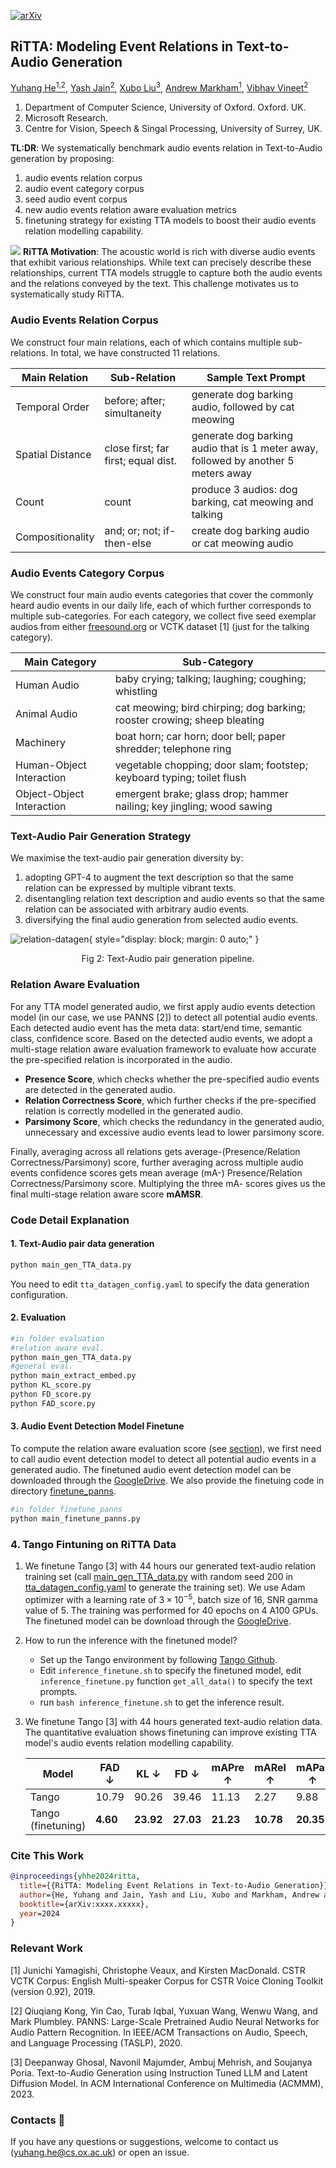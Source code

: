 [![arXiv](https://img.shields.io/badge/arXiv-2301.12503-brightgreen.svg?style=flat-square)](https://arxiv.org/abs/xxxx.xxxxx)

## RiTTA: Modeling Event Relations in Text-to-Audio Generation

[Yuhang He<sup>1,2</sup>](https://yuhanghe01.github.io/),
[Yash Jain<sup>2</sup>](https://scholar.google.com/citations?user=Fr6QHDsAAAAJ&hl=en),
[Xubo Liu<sup>3</sup>](https://liuxubo717.github.io/),
[Andrew Markham<sup>1</sup>](https://www.cs.ox.ac.uk/people/andrew.markham/),
[Vibhav Vineet<sup>2</sup>](https://vibhav-vineet.github.io//)
<br>
1. Department of Computer Science, University of Oxford. Oxford. UK.
2. Microsoft Research.
3. Centre for Vision, Speech & Singal Processing, University of Surrey, UK.

**TL:DR**: We systematically benchmark audio events relation in Text-to-Audio generation by proposing:
 1. audio events relation corpus 
 2. audio event category corpus 
 3. seed audio event corpus 
 4. new audio events relation aware evaluation metrics 
 5. finetuning strategy for existing TTA models to boost their audio events relation modelling capability.

<a href="./"><img src=./imgs/ritta_teasing_fig.png></a>
**RiTTA Motivation**: The acoustic world is rich with diverse audio events that exhibit various relationships. While text can precisely describe these relationships, current TTA models struggle to capture both the audio events and the relations conveyed by the text. This challenge motivates us to systematically study RiTTA.

### Audio Events Relation Corpus

We construct four main relations, each of which contains multiple sub-relations. In total, we have constructed 11 relations.

| Main Relation      | Sub-Relation                | Sample Text Prompt                                                         |
|--------------------|-----------------------------|----------------------------------------------------------------------------|
| Temporal Order     | before; after; simultaneity  | generate dog barking audio, followed by cat meowing                        |
| Spatial Distance   | close first; far first; equal dist. | generate dog barking audio that is 1 meter away, followed by another 5 meters away |
| Count              | count                        | produce 3 audios: dog barking, cat meowing and talking                     |
| Compositionality   | and; or; not; if-then-else   | create dog barking audio or cat meowing audio                              |

### Audio Events Category Corpus

We construct four main audio events categories that cover the commonly heard audio events in our daily life, each of which further corresponds to multiple sub-categories. For each category, we collect five seed exemplar audios from either [freesound.org](https://freesound.org/) or VCTK dataset [1] (just for the talking category). 

| Main Category              | Sub-Category                                                                 |
|----------------------------|------------------------------------------------------------------------------|
| Human Audio                | baby crying; talking; laughing; coughing; whistling                          |
| Animal Audio               | cat meowing; bird chirping; dog barking; rooster crowing; sheep bleating      |
| Machinery                  | boat horn; car horn; door bell; paper shredder; telephone ring               |
| Human-Object Interaction   | vegetable chopping; door slam; footstep; keyboard typing; toilet flush        |
| Object-Object Interaction  | emergent brake; glass drop; hammer nailing; key jingling; wood sawing        |

### Text-Audio Pair Generation Strategy

We maximise the text-audio pair generation diversity by:

1. adopting GPT-4 to augment the text description so that the same relation can be expressed by multiple vibrant texts.
2. disentangling relation text description and audio events so that the same relation can be associated with arbitrary audio events.
3. diversifying the final audio generation from selected audio events.

![relation-datagen](./imgs/relation_datagen_pipeline.png){ style="display: block; margin: 0 auto;" }

<figcaption align="center">Fig 2: Text-Audio pair generation pipeline.</figcaption>

### Relation Aware Evaluation

For any TTA model generated audio, we first apply audio events detection model (in our case, we use PANNS [2]) to detect all potential audio events. Each detected audio event has the meta data: start/end time, semantic class, confidence score. Based on the detected audio events, we adopt a multi-stage relation aware evaluation framework to evaluate how accurate the pre-specified relation is incorporated in the audio.

* **Presence Score**, which checks whether the pre-specified audio events are detected in the generated audio.
* **Relation Correctness Score**, which further checks if the pre-specified relation is correctly modelled in the generated audio.
* **Parsimony Score**, which checks the redundancy in the generated audio, unnecessary and excessive audio events lead to lower parsimony score.

Finally, averaging across all relations gets average-(Presence/Relation Correctness/Parsimony) score, further averaging across multiple audio events confidence scores gets mean average (mA-) Presence/Relation Correctness/Parsimony score. Multiplying the three mA- scores gives us the final multi-stage relation aware score **mAMSR**.

### Code Detail Explanation

#### 1. Text-Audio pair data generation

```python
python main_gen_TTA_data.py
```

You need to edit `tta_datagen_config.yaml` to specify the data generation configuration.

#### 2. Evaluation

```python
#in folder evaluation
#relation aware eval.
python main_gen_TTA_data.py
#general eval.
python main_extract_embed.py
python KL_score.py
python FD_score.py
python FAD_score.py
```

#### 3. Audio Event Detection Model Finetune

To compute the relation aware evaluation score (see [section](#relation-aware-evaluation)), we first need to call audio event detection model to detect all potential audio events in a generated audio. The finetuned audio event detection model can be downloaded through the [GoogleDrive](https://drive.google.com/file/d/12L1UBeLPV2JkDSAGQ-zqgKeQGBObbCtP/view?usp=sharing). We also provide the finetuing code in directory [finetune_panns](./finetune_panns).

```python
#in folder finetune_panns
python main_finetune_panns.py
```

### 4. Tango Fintuning on RiTTA Data

1. We finetune Tango [3] with 44 hours our generated text-audio relation training set (call [main_gen_TTA_data.py](./main_gen_TTA_data.py) with random seed 200 in [tta_datagen_config.yaml](./tta_datagen_config.yaml) to generate the training set). We use Adam optimizer with a learning rate of $3\times10^{-5}$, batch size of $16$, SNR gamma value of $5$. The training was performed for 40 epochs on 4 A100 GPUs. The finetuned model can be download through the [GoogleDrive](https://drive.google.com/drive/folders/1Fpdiyp1tPQ-DrYp9sIB6adKZo9tgeLXo?usp=sharing).

2. How to run the inference with the finetuned model?

   * Set up the Tango environment by following [Tango Github](https://github.com/declare-lab/tango).
   * Edit `inference_finetune.sh` to specify the finetuned model, edit `inference_finetune.py` function `get_all_data()` to specify the text prompts.
   * run `bash inference_finetune.sh` to get the inference result.


3. We finetune Tango [3] with 44 hours generated text-audio relation data. The quantitative evaluation shows finetuning can improve existing TTA model's audio events relation modelling capability.

   | Model                        | FAD $\downarrow$  | KL $\downarrow$   | FD $\downarrow$   | mAPre $\uparrow$ | mARel $\uparrow$   | mAPar $\uparrow$   | mAMSR $\uparrow$   |
   |------------------------------|--------|--------|--------|---------|---------|---------|---------|
   | Tango | 10.79  | 90.26  | 39.46  | 11.13   | 2.27    | 9.88    | 3.10    |
   | Tango (finetuning)            | **4.60** | **23.92** | **27.03** | **21.23** | **10.78** | **20.35** | **48.67** |


### Cite This Work

```bibtex
@inproceedings{yhhe2024ritta,
  title={{RiTTA: Modeling Event Relations in Text-to-Audio Generation}},
  author={He, Yuhang and Jain, Yash and Liu, Xubo and Markham, Andrew and Vineet, Vibhav},
  booktitle={arXiv:xxxx.xxxxx},
  year=2024
}
```


### Relevant Work

[1] Junichi Yamagishi, Christophe Veaux, and Kirsten MacDonald. CSTR VCTK Corpus: English
Multi-speaker Corpus for CSTR Voice Cloning Toolkit (version 0.92), 2019.

[2] Qiuqiang Kong, Yin Cao, Turab Iqbal, Yuxuan Wang, Wenwu Wang, and Mark Plumbley. PANNS:
Large-Scale Pretrained Audio Neural Networks for Audio Pattern Recognition. In IEEE/ACM
Transactions on Audio, Speech, and Language Processing (TASLP), 2020.

[3] Deepanway Ghosal, Navonil Majumder, Ambuj Mehrish, and Soujanya Poria. Text-to-Audio
Generation using Instruction Tuned LLM and Latent Diffusion Model. In ACM International
Conference on Multimedia (ACMMM), 2023.

<!-- cd  -->

<!-- ## Acknowledgements :clap:
todo -->

### Contacts :email:
If you have any questions or suggestions, welcome to contact us (yuhang.he@cs.ox.ac.uk) or open an issue.
